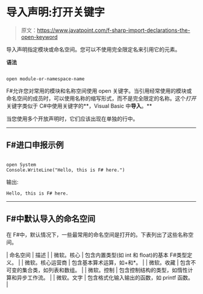 # 导入声明:打开关键字

> 原文：<https://www.javatpoint.com/f-sharp-import-declarations-the-open-keyword>

导入声明指定模块或命名空间。您可以不使用完全限定名来引用它的元素。

**语法**

```

open module-or-namespace-name

```

F#允许您对常用的模块和名称空间使用 open 关键字。当引用经常使用的模块或命名空间的成员时，可以使用名称的缩写形式，而不是完全限定的名称。这个*打开*关键字类似于 C#中使用关键字的**，Visual Basic 中**导入**。**

当您使用多个开放声明时，它们应该出现在单独的行中。

* * *

## F#进口申报示例

```

open System
Console.WriteLine("Hello, this is F# here.")

```

输出:

```
Hello, this is F# here.

```

* * *

## F#中默认导入的命名空间

在 F#中，默认情况下，一些最常用的命名空间是打开的。下表列出了这些名称空间。

| 命名空间 | 描述 |
| 微软。核心 | 包含内置类型(如 int 和 float)的基本 F#类型定义。 |
| 微软。核心运营商 | 包含基本算术运算，如+和*。 |
| 微软。收藏 | 包含不可变的集合类，如列表和数组。 |
| 微软。控制 | 包含控制结构的类型，如惰性计算和异步工作流。 |
| 微软。文字 | 包含格式化输入输出的函数，如 printf 函数。 |